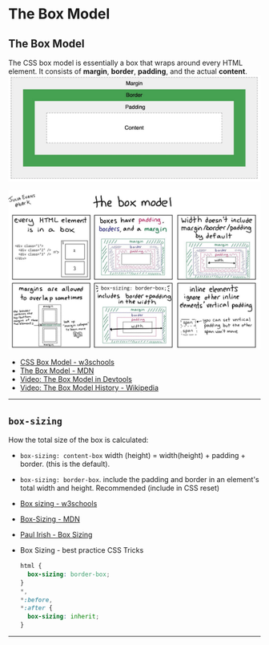 
# The Box Model

## The Box Model

The CSS box model is essentially a box that wraps around every HTML element. It consists of **margin**, **border**, **padding**, and the actual **content**.<br><img src="./assets/CSS boxmodel.png" alt="CSS boxmodel"  />

<img src="./assets/css boxmodel evans.jpeg" alt="css boxmodel evans" style="zoom: 67%;" />

- [CSS Box Model - w3schools](https://www.w3schools.com/css/css_boxmodel.asp)
- [The Box Model - MDN](https://developer.mozilla.org/en-US/docs/Learn/CSS/Building_blocks/The_box_model)
- [Video: The Box Model in Devtools](https://www.codecademy.com/courses/learn-css/videos/the-box-model-in-devtools)
- [Video: The Box Model History - Wikipedia](https://en.wikipedia.org/wiki/CSS_box_model#Background)

------

## `box-sizing`

How the total size of the box is calculated:

- `box-sizing: content-box` width (height) = width(height) + padding + border. (this is the default).
- `box-sizing: border-box`. include the padding and border in an element's total width and height. Recommended (include in CSS reset)

- [Box sizing - w3schools](https://www.w3schools.com/css/css3_box-sizing.asp)

- [Box-Sizing - MDN](https://developer.mozilla.org/en-US/docs/Web/CSS/box-sizing)

- [Paul Irish - Box Sizing](https://www.paulirish.com/2012/box-sizing-border-box-ftw/)

- Box Sizing - best practice CSS Tricks

  ```css
  html {
    box-sizing: border-box;
  }
  *,
  *:before,
  *:after {
    box-sizing: inherit;
  }
  ```

------